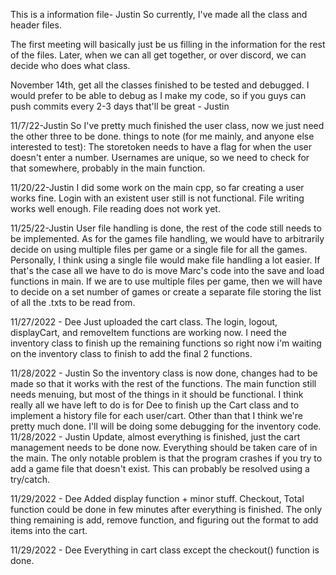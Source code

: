 This is a information file- Justin
So currently, I've made all the class and header files.

The first meeting will basically just be us filling in the information for the rest of the files. 
Later, when we can all get together, or over discord, we can decide who does what class.

November 14th, get all the classes finished to be tested and debugged.
I would prefer to be able to debug as I make my code, so if you guys can push commits every 2-3 days that'll be great - Justin


11/7/22-Justin
So I've pretty much finished the user class, now we just need the other three to be done.
things to note (for me mainly, and anyone else interested to test):
The storetoken needs to have a flag for when the user doesn't enter a number.
Usernames are unique, so we need to check for that somewhere, probably in the main function.

11/20/22-Justin
I did some work on the main cpp, so far creating a user works fine. Login with an existent user still is not functional. 
File writing works well enough. File reading does not work yet.

11/25/22-Justin
User file handling is done, the rest of the code still needs to be implemented. As for the games file handling, we would have to arbitrarily decide on using multiple
files per game or a single file for all the games. Personally, I think using a single file would make file handling a lot easier. If that's the case all we have to do
is move Marc's code into the save and load functions in main. If we are to use multiple files per game, then we will have to decide on a set number of games
or create a separate file storing the list of all the .txts to be read from.


11/27/2022 - Dee
Just uploaded the cart class. The login, logout, displayCart, and removeItem functions are working now. I need the inventory class to finish up the remaining functions so right now i'm waiting on the inventory class to finish to add the final 2 functions. 

11/28/2022 - Justin
So the inventory class is now done, changes had to be made so that it works with the rest of the functions. The main function still needs menuing, but most of the things in it should be functional. I think really all we have left to do is for Dee to finish up the Cart class and to implement a history file for each user/cart. Other than that I think we're pretty much done. I'll will be doing some debugging for the inventory code.
11/28/2022 - Justin
Update, almost everything is finished, just the cart management needs to be done now. Everything should be taken care of in the main. The only notable problem is that the program crashes if you try to add a game file that doesn't exist. This can probably be resolved using a try/catch.

11/29/2022 - Dee
Added display function + minor stuff. Checkout, Total function could be done in few minutes after everything is finished. The only thing remaining is add, remove function, and figuring out the format to add items into the cart.

11/29/2022 - Dee
Everything in cart class except the checkout() function is done.
